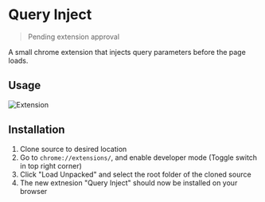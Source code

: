 # Query Inject

> Pending extension approval


A small chrome extension that injects query parameters before the page loads.

## Usage
![Extension](https://user-images.githubusercontent.com/6363089/108611159-fb1ae880-7398-11eb-8187-47fc6d1ace9c.png)



## Installation

1. Clone source to desired location
2. Go to `chrome://extensions/`, and enable developer mode (Toggle switch in top right corner)
3. Click "Load Unpacked" and select the root folder of the cloned source
4. The new extnesion "Query Inject" should now be installed on your browser
